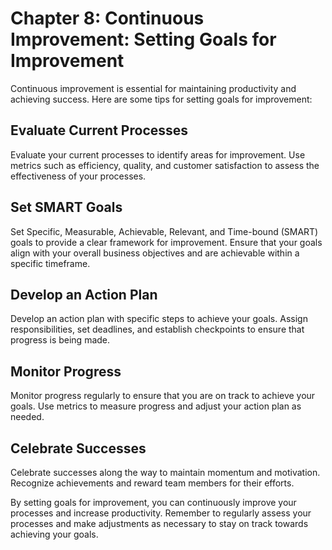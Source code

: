 Chapter 8: Continuous Improvement: Setting Goals for Improvement
================================================================

Continuous improvement is essential for maintaining productivity and achieving success. Here are some tips for setting goals for improvement:

Evaluate Current Processes
--------------------------

Evaluate your current processes to identify areas for improvement. Use metrics such as efficiency, quality, and customer satisfaction to assess the effectiveness of your processes.

Set SMART Goals
---------------

Set Specific, Measurable, Achievable, Relevant, and Time-bound (SMART) goals to provide a clear framework for improvement. Ensure that your goals align with your overall business objectives and are achievable within a specific timeframe.

Develop an Action Plan
----------------------

Develop an action plan with specific steps to achieve your goals. Assign responsibilities, set deadlines, and establish checkpoints to ensure that progress is being made.

Monitor Progress
----------------

Monitor progress regularly to ensure that you are on track to achieve your goals. Use metrics to measure progress and adjust your action plan as needed.

Celebrate Successes
-------------------

Celebrate successes along the way to maintain momentum and motivation. Recognize achievements and reward team members for their efforts.

By setting goals for improvement, you can continuously improve your processes and increase productivity. Remember to regularly assess your processes and make adjustments as necessary to stay on track towards achieving your goals.

